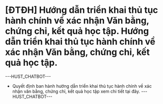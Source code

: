 # [ĐTĐH] Hướng dẫn triển khai thủ tục hành chính về xác nhận Văn bằng, chứng chỉ, kết quả học tập. Hướng dẫn triển khai thủ tục hành chính về xác nhận Văn bằng, chứng chỉ, kết quả học tập. 
 ---HUST_CHATBOT---
- Quyết định ban hành hướng dẫn triển khai thủ tục hành chính về xác nhận văn bằng, chứng chỉ, kết quả học tập xem chi tiết tại đây. 
 ---HUST_CHATBOT---
